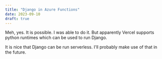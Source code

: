 ```yaml
---
title: "Django in Azure Functions"
date: 2023-09-10
draft: true
---
```


Meh, yes. It is possible. I was able to do it. But apparently Vercel supports python runtimes which can be used to run Django.

It is nice that Django can be run serverless. I'll probably make use of that in the future.
